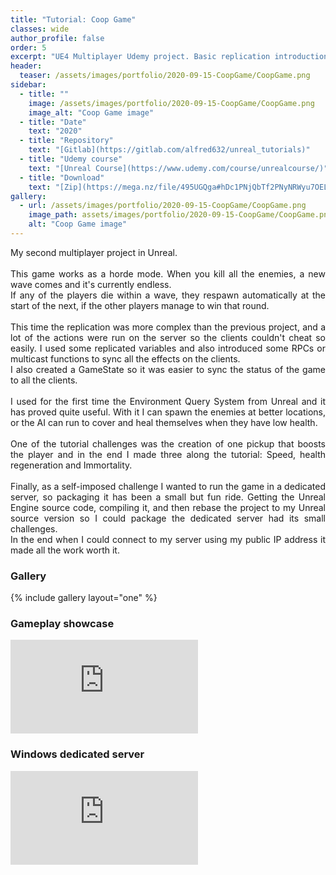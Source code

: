 ```yaml
---
title: "Tutorial: Coop Game"
classes: wide
author_profile: false
order: 5
excerpt: "UE4 Multiplayer Udemy project. Basic replication introduction. Dedicated servers."
header:
  teaser: /assets/images/portfolio/2020-09-15-CoopGame/CoopGame.png
sidebar:
  - title: ""
    image: /assets/images/portfolio/2020-09-15-CoopGame/CoopGame.png
    image_alt: "Coop Game image" 
  - title: "Date"
    text: "2020"
  - title: "Repository"
    text: "[Gitlab](https://gitlab.com/alfred632/unreal_tutorials)"
  - title: "Udemy course"
    text: "[Unreal Course](https://www.udemy.com/course/unrealcourse/)"
  - title: "Download"
    text: "[Zip](https://mega.nz/file/495UGQga#hDc1PNjQbTf2PNyNRWyu7OELCzhs0J_8freYXHmQUyI)"
gallery:
  - url: /assets/images/portfolio/2020-09-15-CoopGame/CoopGame.png
    image_path: assets/images/portfolio/2020-09-15-CoopGame/CoopGame.png
    alt: "Coop Game image"
---
```


<p align='justify'>
My second multiplayer project in Unreal.<br><br>
This game works as a horde mode. When you kill all the enemies, a new wave comes and it's currently endless.<br>
If any of the players die within a wave, they respawn automatically at the start of the next, if the other players manage to win that round.<br><br>
This time the replication was more complex than the previous project, and a lot of the actions were run on the server so the clients couldn't cheat so easily. I used some replicated variables and also introduced some RPCs or multicast functions to sync all the effects on the clients.<br>
I also created a GameState so it was easier to sync the status of the game to all the clients.<br><br>
I used for the first time the Environment Query System from Unreal and it has proved quite useful. With it I can spawn the enemies at better locations, or the AI can run to cover and heal themselves when they have low health.<br><br>
One of the tutorial challenges was the creation of one pickup that boosts the player and in the end I made three along the tutorial: Speed, health regeneration and Immortality.<br><br>
Finally, as a self-imposed challenge I wanted to run the game in a dedicated server, so packaging it has been a small but fun ride. Getting the Unreal Engine source code, compiling it, and then rebase the project to my Unreal source version so I could package the dedicated server had its small challenges.<br>
In the end when I could connect to my server using my public IP address it made all the work worth it.</p>

### Gallery
{% include gallery layout="one" %}

### Gameplay showcase
<div class="video-container">
  <iframe src="https://mega.nz/embed/c5ZxUSSB#33WwyQzTgD37X1Hpk509Y1f5k8ViPqh8_bLhz52DYys" 
          frameborder="0" 
          allowfullscreen>
  </iframe>
</div>

### Windows dedicated server
<div class="video-container">
  <iframe src="https://mega.nz/embed/E85jkaTB#DGHJ5AipdE-Wdi4tlQrnZsi_euzj9M2pqwbR7IjLLNE" 
          frameborder="0" 
          allowfullscreen>
  </iframe>
</div>